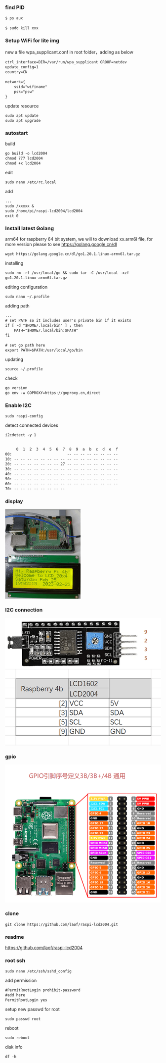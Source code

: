 ### find PID
```
$ ps aux   

$ sudo kill xxx
```

### Setup WiFi for lite img
new a file wpa_supplicant.conf in root folder，adding as below

```
ctrl_interface=DIR=/var/run/wpa_supplicant GROUP=netdev
update_config=1
country=CN
 
network={
	ssid="wifiname"
	psk="psw"
}
```

update resource
```
sudo apt update
sudo apt upgrade
```


### autostart

build
```
go build -o lcd2004
chmod 777 lcd2004
chmod +x lcd2004
```

edit
```
sudo nano /etc/rc.local
```
add
```
...
sudo /xxxxx &
sudo /home/pi/raspi-lcd2004/lcd2004
exit 0
```


### Install latest Golang

arm64 for raspberry 64 bit system, we will to download xx.arm6l file, for more version please to see https://golang.google.cn/dl 

```
wget https://golang.google.cn/dl/go1.20.1.linux-armv6l.tar.gz
```

installing
```
sudo rm -rf /usr/local/go && sudo tar -C /usr/local -xzf go1.20.1.linux-armv6l.tar.gz
```

editing configuration

```
sudo nano ~/.profile
```

adding path

```
...
# set PATH so it includes user's private bin if it exists
if [ -d "$HOME/.local/bin" ] ; then
    PATH="$HOME/.local/bin:$PATH"
fi

# set go path here
export PATH=$PATH:/usr/local/go/bin
```

updating
```
source ~/.profile
```

check
```
go version
go env -w GOPROXY=https://goproxy.cn,direct

```

### Enable I2C

```
sudo raspi-config
```

detect connected devices

```
i2cdetect -y 1
```
```

     0  1  2  3  4  5  6  7  8  9  a  b  c  d  e  f
00:                         -- -- -- -- -- -- -- --       
10: -- -- -- -- -- -- -- -- -- -- -- -- -- -- -- --   
20: -- -- -- -- -- -- -- 27 -- -- -- -- -- -- -- --   
30: -- -- -- -- -- -- -- -- -- -- -- -- -- -- -- --   
40: -- -- -- -- -- -- -- -- -- -- -- -- -- -- -- --   
50: -- -- -- -- -- -- -- -- -- -- -- -- -- -- -- --   
60: -- -- -- -- -- -- -- -- -- -- -- -- -- -- -- --   
70: -- -- -- -- -- -- -- --
```

### display

![image](https://github.com/laof/laof.github.io/raw/main/img/pi/golang.png)


### I2C connection

![image](https://github.com/laof/laof.github.io/raw/main/img/pi/lcd.png)

### gpio

![image](https://github.com/laof/laof.github.io/raw/main/img/pi/gpio.png)



### clone 
```
git clone https://github.com/laof/raspi-lcd2004.git
```

### readme
https://github.com/laof/raspi-lcd2004


### root ssh

```
sudo nano /etc/ssh/sshd_config
```
add permission
```
#PermitRootLogin prohibit-password
#add here
PermitRootLogin yes
```

setup new passwd for root

```
sudo passwd root
```
reboot
```
sudo reboot
```

disk info
```
df -h
```
